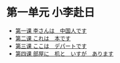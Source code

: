 # 第一单元 小李赴日
* [第一课 李さんは　中国人です](第一课.md)
* [第二课 これは　本です](第二课.md)
* [第三课 ここは　デパートです](第三课.md)
* [第四课 部屋に　机と　いすが　あります](第四课.md)
